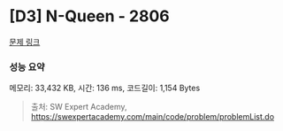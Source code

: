 # [D3] N-Queen - 2806 

[문제 링크](https://swexpertacademy.com/main/code/problem/problemDetail.do?contestProbId=AV7GKs06AU0DFAXB) 

### 성능 요약

메모리: 33,432 KB, 시간: 136 ms, 코드길이: 1,154 Bytes



> 출처: SW Expert Academy, https://swexpertacademy.com/main/code/problem/problemList.do